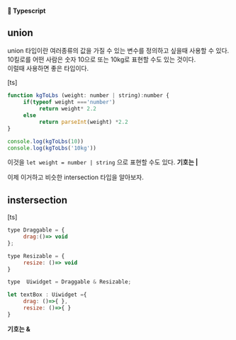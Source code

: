 #### 🍎 Typescript


## union 

union 타입이란 여러종류의 값을 가질 수 있는 변수를 정의하고 싶을때 사용할 수 있다.
10킬로를 어떤 사람은  숫자 10으로  또는 10kg로 표현할 수도 있는 것이다.  
이럴때 사용하면 좋은 타입이다.   

[ts]
```js
function kgToLbs (weight: number | string):number {
     if(typeof weight ==='number')
          return weight* 2.2
     else 
          return parseInt(weight) *2.2
}

console.log(kgToLbs(10))
console.log(kgToLbs('10kg'))

```

이것을 ``` let weight = number | string ``` 으로 표현할 수도 있다. **기호는 |**    

이제 이거하고 비슷한 intersection 타입을 알아보자. 
## instersection 
[ts]

```js
type Draggable = {
     drag:()=> void
};

type Resizable = {
     resize: ()=> void
}

type  Uiwidget = Draggable & Resizable;   

let textBox : Uiwidget ={
     drag: ()=>{ },
     resize: ()=>{ }
}
```
**기호는 &**     
